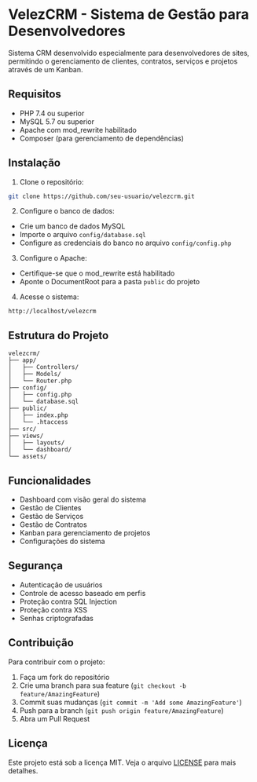 # VelezCRM - Sistema de Gestão para Desenvolvedores

Sistema CRM desenvolvido especialmente para desenvolvedores de sites, permitindo o gerenciamento de clientes, contratos, serviços e projetos através de um Kanban.

## Requisitos

- PHP 7.4 ou superior
- MySQL 5.7 ou superior
- Apache com mod_rewrite habilitado
- Composer (para gerenciamento de dependências)

## Instalação

1. Clone o repositório:
```bash
git clone https://github.com/seu-usuario/velezcrm.git
```

2. Configure o banco de dados:
- Crie um banco de dados MySQL
- Importe o arquivo `config/database.sql`
- Configure as credenciais do banco no arquivo `config/config.php`

3. Configure o Apache:
- Certifique-se que o mod_rewrite está habilitado
- Aponte o DocumentRoot para a pasta `public` do projeto

4. Acesse o sistema:
```
http://localhost/velezcrm
```

## Estrutura do Projeto

```
velezcrm/
├── app/
│   ├── Controllers/
│   ├── Models/
│   └── Router.php
├── config/
│   ├── config.php
│   └── database.sql
├── public/
│   ├── index.php
│   └── .htaccess
├── src/
├── views/
│   ├── layouts/
│   └── dashboard/
└── assets/
```

## Funcionalidades

- Dashboard com visão geral do sistema
- Gestão de Clientes
- Gestão de Serviços
- Gestão de Contratos
- Kanban para gerenciamento de projetos
- Configurações do sistema

## Segurança

- Autenticação de usuários
- Controle de acesso baseado em perfis
- Proteção contra SQL Injection
- Proteção contra XSS
- Senhas criptografadas

## Contribuição

Para contribuir com o projeto:

1. Faça um fork do repositório
2. Crie uma branch para sua feature (`git checkout -b feature/AmazingFeature`)
3. Commit suas mudanças (`git commit -m 'Add some AmazingFeature'`)
4. Push para a branch (`git push origin feature/AmazingFeature`)
5. Abra um Pull Request

## Licença

Este projeto está sob a licença MIT. Veja o arquivo [LICENSE](LICENSE) para mais detalhes.
